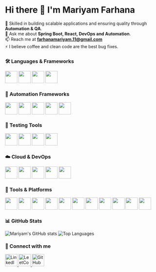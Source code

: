 # Hi there 👋 I'm Mariyam Farhana  
 
🚀 Skilled in building scalable applications and ensuring quality through **Automation & QA**.  
💬 Ask me about **Spring Boot, React, DevOps and Automation**.  
📫 Reach me at **farhanamariyam.11@gmail.com**  
⚡ I believe coffee and clean code are the best bug fixes.


### 🛠️ Languages & Frameworks
<p>
  <a href="https://www.java.com/" target="_blank"><img src="https://cdn.jsdelivr.net/gh/devicons/devicon/icons/java/java-original.svg" width="40" height="40"/></a>
  <a href="https://spring.io/projects/spring-boot" target="_blank"><img src="https://cdn.jsdelivr.net/gh/devicons/devicon/icons/spring/spring-original.svg" width="40" height="40"/></a>
  <a href="https://www.python.org/" target="_blank"><img src="https://cdn.jsdelivr.net/gh/devicons/devicon/icons/python/python-original.svg" width="40" height="40"/></a>
  <a href="https://developer.mozilla.org/en-US/docs/Web/JavaScript" target="_blank"><img src="https://cdn.jsdelivr.net/gh/devicons/devicon/icons/javascript/javascript-original.svg" width="40" height="40"/></a>
</p>

### 🤖 Automation Frameworks
<p>
  <a href="https://www.selenium.dev/" target="_blank"><img src="https://cdn.jsdelivr.net/gh/devicons/devicon/icons/selenium/selenium-original.svg" width="40" height="40"/></a>
  <a href="https://playwright.dev/" target="_blank"><img src="https://playwright.dev/img/playwright-logo.svg" width="40" height="40"/></a>
  <a href="https://robotframework.org/" target="_blank"><img src="https://raw.githubusercontent.com/robotframework/robotframework/master/doc/userguide/src/images/robot-framework-logo.png" width="40" height="40"/></a>
  <a href="https://junit.org/junit5/" target="_blank"><img src="https://junit.org/junit5/assets/img/junit5-logo.png" width="40" height="40"/></a>
  <a href="https://cucumber.io/" target="_blank"><img src="https://static.cucumber.io/img/cucumber-logo.svg" width="40" height="40"/></a>
</p>

### 🧪 Testing Tools
<p>
  <a href="https://www.postman.com/" target="_blank"><img src="https://cdn.jsdelivr.net/gh/devicons/devicon/icons/postman/postman-original.svg" width="40" height="40"/></a>
  <a href="https://jmeter.apache.org/" target="_blank"><img src="https://jmeter.apache.org/images/jmeter.png" width="40" height="40"/></a>
  <a href="https://www.browserstack.com/" target="_blank"><img src="https://www.vectorlogo.zone/logos/browserstack/browserstack-icon.svg" width="40" height="40"/></a>
  <a href="https://docs.qameta.io/allure/" target="_blank"><img src="https://avatars.githubusercontent.com/u/5879127?s=200&v=4" width="40" height="40"/></a>
</p>

### ☁️ Cloud & DevOps
<p>
  <a href="https://www.jenkins.io/" target="_blank"><img src="https://cdn.jsdelivr.net/gh/devicons/devicon/icons/jenkins/jenkins-original.svg" width="40" height="40"/></a>
  <a href="https://www.docker.com/" target="_blank"><img src="https://cdn.jsdelivr.net/gh/devicons/devicon/icons/docker/docker-original.svg" width="40" height="40"/></a>
  <a href="https://kubernetes.io/" target="_blank"><img src="https://cdn.jsdelivr.net/gh/devicons/devicon/icons/kubernetes/kubernetes-plain.svg" width="40" height="40"/></a>
  <a href="https://azure.microsoft.com/" target="_blank"><img src="https://cdn.jsdelivr.net/gh/devicons/devicon/icons/azure/azure-original.svg" width="40" height="40"/></a>
  <a href="https://aws.amazon.com/" target="_blank"><img src="https://www.vectorlogo.zone/logos/amazon_aws/amazon_aws-icon.svg" width="40" height="40"/></a>
</p>

### 🔧 Tools & Platforms
<p>
  <a href="https://git-scm.com/" target="_blank"><img src="https://cdn.jsdelivr.net/gh/devicons/devicon/icons/git/git-original.svg" width="40" height="40"/></a>
  <a href="https://github.com/" target="_blank"><img src="https://cdn.jsdelivr.net/gh/devicons/devicon/icons/github/github-original.svg" width="40" height="40"/></a>
  <a href="https://bitbucket.org/" target="_blank"><img src="https://cdn.jsdelivr.net/gh/devicons/devicon/icons/bitbucket/bitbucket-original.svg" width="40" height="40"/></a>
  <a href="https://www.jetbrains.com/idea/" target="_blank"><img src="https://cdn.jsdelivr.net/gh/devicons/devicon/icons/intellij/intellij-original.svg" width="40" height="40"/></a>
  <a href="https://code.visualstudio.com/" target="_blank"><img src="https://cdn.jsdelivr.net/gh/devicons/devicon/icons/vscode/vscode-original.svg" width="40" height="40"/></a>
  <a href="https://www.jetbrains.com/pycharm/" target="_blank"><img src="https://cdn.jsdelivr.net/gh/devicons/devicon/icons/pycharm/pycharm-original.svg" width="40" height="40"/></a>
  <a href="https://www.atlassian.com/software/jira" target="_blank"><img src="https://cdn.jsdelivr.net/gh/devicons/devicon/icons/jira/jira-original.svg" width="40" height="40"/></a>
  <a href="https://www.atlassian.com/software/confluence" target="_blank"><img src="https://cdn.jsdelivr.net/gh/devicons/devicon/icons/confluence/confluence-original.svg" width="40" height="40"/></a>
  <a href="https://slack.com/" target="_blank"><img src="https://cdn.jsdelivr.net/gh/devicons/devicon/icons/slack/slack-original.svg" width="40" height="40"/></a>
  <a href="https://www.microsoft.com/en/microsoft-teams/group-chat-software" target="_blank"><img src="https://cdn.jsdelivr.net/gh/devicons/devicon/icons/microsoftteams/microsoftteams-original.svg" width="40" height="40"/></a>
  <a href="https://www.office.com/" target="_blank"><img src="https://cdn.jsdelivr.net/gh/devicons/devicon/icons/microsoftoffice/microsoftoffice-original.svg" width="40" height="40"/></a>
</p>


### 📊 GitHub Stats
<p>
  <img src="https://github-readme-stats.vercel.app/api?username=Mfarhana11&show_icons=true&theme=radical" alt="Mariyam's GitHub stats"/>
  <img src="https://github-readme-stats.vercel.app/api/top-langs/?username=Mfarhana11&layout=compact&theme=radical" alt="Top Languages"/>
</p>

### 🔗 Connect with me
<p>
  <a href="https://www.linkedin.com/in/your-linkedin/" target="_blank">
    <img src="https://cdn.jsdelivr.net/gh/devicons/devicon/icons/linkedin/linkedin-original.svg" alt="LinkedIn" width="40" height="40"/>
  </a>
  <a href="https://leetcode.com/u/Farhana11/" target="_blank">
    <img src="https://upload.wikimedia.org/wikipedia/commons/1/19/LeetCode_logo_black.png" alt="LeetCode" width="40" height="40"/>
</a>

  <a href="https://www.github.com/Mfarhana11" target="_blank">
    <img src="https://cdn.jsdelivr.net/gh/devicons/devicon/icons/github/github-original.svg" alt="GitHub" width="40" height="40"/>
  </a>
</p>




